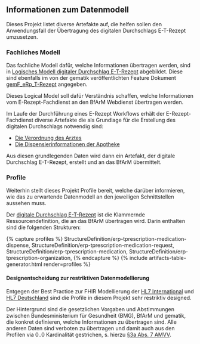 ## Informationen zum Datenmodell

Dieses Projekt listet diverse Artefakte auf, die helfen sollen den Anwendungsfall der Übertragung des digitalen Durchschlags E-T-Rezept umzusetzen. 

### Fachliches Modell

Das fachliche Modell dafür, welche Informationen übertragen werden, sind in [Logisches Modell digitaler Durchschlag E-T-Rezept](./StructureDefinition-erp-tprescription-carbon-copy-logical.html) abgebildet. Diese sind ebenfalls im von der gematik veröffentlichten Feature Dokument [gemF_eRp_T-Rezept](https://gemspec.gematik.de/docs/gemF/gemF_eRp_T-Rezept/latest/#5.7.2) angegeben.

Dieses Logical Model soll dafür Verständnis schaffen, welche Informationen vom E-Rezept-Fachdienst an den BfArM Webdienst übertragen werden.

Im Laufe der Durchführung eines E-Rezept Workflows erhält der E-Rezept-Fachdienst diverse Artefakte die als Grundlage für die Erstellung des digitalen Durchschlags notwendig sind:

- [Die Verordnung des Arztes](https://simplifier.net/erezept/kbv_pr_erp_bundle)
- [Die Dispensierinformationen der Apotheke](https://simplifier.net/erezept-workflow/gem_erp_pr_par_closeoperation_input)

Aus diesen grundlegenden Daten wird dann ein Artefakt, der digitale Durchschlag E-T-Rezept, erstellt und an das BfArM übermittelt.

### Profile

Weiterhin stellt dieses Projekt Profile bereit, welche darüber informieren, wie das zu erwartende Datenmodell an den jeweiligen Schnittstellen aussehen muss.

Der [digitale Durchschlag E-T-Rezept](./StructureDefinition-erp-tprescription-carbon-copy.html) ist die Klammernde Ressourcendefinition, die an das BfArM übertragen wird. Darin enthalten sind die folgenden Strukturen:

{% capture profiles %}
StructureDefinition/erp-tprescription-medication-dispense,
StructureDefinition/erp-tprescription-medication-request,
StructureDefinition/erp-tprescription-medication,
StructureDefinition/erp-tprescription-organization,
{% endcapture %}
{% include artifacts-table-generator.html render=profiles %}

#### Designentscheidung zur restriktiven Datenmodellierung

Entgegen der Best Practice zur FHIR Modellierung der [HL7 International](https://build.fhir.org/ig/FHIR/ig-guidance/best-practice.html) und [HL7 Deutschland](https://ig.fhir.de/best-practice/1.0.0/Home.html) sind die Profile in diesem Projekt sehr restriktiv designed.

Der Hintergrund sind die gesetzlichen Vorgaben und Abstimmungen zwischen Bundesministerium für Gesundheit (BMG), BfArM und gematik, die konkret definieren, welche Informationen zu übertragen sind. Alle anderen Daten sind verboten zu übertragen und damit auch aus den Profilen via 0..0 Kardinalität gestrichen, s. hierzu [§3a Abs. 7 AMVV](https://www.gesetze-im-internet.de/amvv/__3a.html).